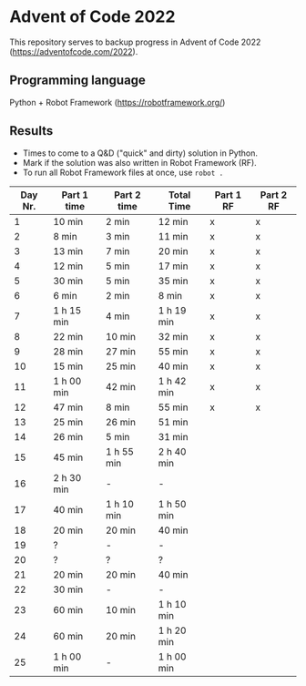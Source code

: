 # Advent of Code 2022

This repository serves to backup progress in Advent of Code 2022 (https://adventofcode.com/2022).

## Programming language
Python + Robot Framework (https://robotframework.org/)

## Results
- Times to come to a Q&D ("quick" and dirty) solution in Python.
- Mark if the solution was also written in Robot Framework (RF).
- To run all Robot Framework files at once, use `robot .`

| Day Nr. | Part 1 time | Part 2 time | Total Time | Part 1 RF | Part 2 RF |
| ------- | ----------- | ----------- | ---------- | --------- | --------- |
|       1 |      10 min |       2 min |     12 min |         x |         x |
|       2 |       8 min |       3 min |     11 min |         x |         x |
|       3 |      13 min |       7 min |     20 min |         x |         x |
|       4 |      12 min |       5 min |     17 min |         x |         x |
|       5 |      30 min |       5 min |     35 min |         x |         x |
|       6 |       6 min |       2 min |      8 min |         x |         x |
|       7 |  1 h 15 min |       4 min | 1 h 19 min |         x |         x |
|       8 |      22 min |      10 min |     32 min |         x |         x |
|       9 |      28 min |      27 min |     55 min |         x |         x |
|      10 |      15 min |      25 min |     40 min |         x |         x |
|      11 |  1 h 00 min |      42 min | 1 h 42 min |         x |         x |
|      12 |      47 min |       8 min |     55 min |         x |         x |
|      13 |      25 min |      26 min |     51 min |           |           |
|      14 |      26 min |       5 min |     31 min |           |           |
|      15 |      45 min |  1 h 55 min | 2 h 40 min |           |           |
|      16 |  2 h 30 min |           - |          - |           |           |
|      17 |      40 min |  1 h 10 min | 1 h 50 min |           |           |
|      18 |      20 min |      20 min |     40 min |           |           |
|      19 |           ? |           - |          - |           |           |
|      20 |           ? |           ? |          ? |           |           |
|      21 |      20 min |      20 min |     40 min |           |           |
|      22 |      30 min |           - |          - |           |           |
|      23 |      60 min |      10 min | 1 h 10 min |           |           |
|      24 |      60 min |      20 min | 1 h 20 min |           |           |
|      25 |  1 h 00 min |           - | 1 h 00 min |           |           |
